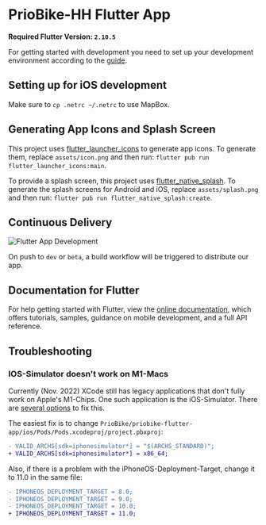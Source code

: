 # PrioBike-HH Flutter App

**Required Flutter Version: `2.10.5`**

For getting started with development you need to set up your development environment according to the [guide](https://docs.flutter.dev/get-started/install).

## Setting up for iOS development

Make sure to `cp .netrc ~/.netrc` to use MapBox.

## Generating App Icons and Splash Screen

This project uses [flutter_launcher_icons](https://pub.dev/packages/flutter_launcher_icons) to generate app icons. To generate them, replace `assets/icon.png` and then run: `flutter pub run flutter_launcher_icons:main`.

To provide a splash screen, this project uses [flutter_native_splash](https://pub.dev/packages/flutter_native_splash). To generate the splash screens for Android and iOS, replace `assets/splash.png` and then run: `flutter pub run flutter_native_splash:create`.

## Continuous Delivery

![Flutter App Development](https://user-images.githubusercontent.com/27271818/208384012-5259dae4-abad-4705-9390-ac1bcf007ac7.png)

On push to `dev` or `beta`, a build workflow will be triggered to distribute our app.

## Documentation for Flutter

For help getting started with Flutter, view the
[online documentation](https://flutter.dev/docs), which offers tutorials,
samples, guidance on mobile development, and a full API reference.

## Troubleshooting

### IOS-Simulator doesn't work on M1-Macs

Currently (Nov. 2022) XCode still has legacy applications that don't fully work on Apple's M1-Chips. One such application is the iOS-Simulator. There are [several options](https://blog.sudeium.com/2021/06/18/build-for-x86-simulator-on-apple-silicon-macs/) to fix this.

The easiest fix is to change `PrioBike/priobike-flutter-app/ios/Pods/Pods.xcodeproj/project.pbxproj`:
```diff
- VALID_ARCHS[sdk=iphonesimulator*] = "$(ARCHS_STANDARD)";
+ VALID_ARCHS[sdk=iphonesimulator*] = x86_64;
```

Also, if there is a problem with the iPhoneOS-Deployment-Target, change it to 11.0 in the same file:
```diff
- IPHONEOS_DEPLOYMENT_TARGET = 8.0;
- IPHONEOS_DEPLOYMENT_TARGET = 9.0;
- IPHONEOS_DEPLOYMENT_TARGET = 10.0;
+ IPHONEOS_DEPLOYMENT_TARGET = 11.0;
```
